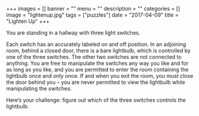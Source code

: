 +++
images = []
banner = ""
menu = ""
description = ""
categories = []
image = "lightenup.jpg"
tags = ["puzzles"]
date = "2017-04-09"
title = "Lighten Up"
+++

You are standing in a hallway with three light switches.<!--more-->

Each switch has an accurately labeled on and off position. In an adjoining room, behind a closed door, there is a bare lightbulb, which is controlled by one of the three switches. The other two switches are not connected to anything. You are free to manipulate the switches any way you like and for as long as you like, and you are permitted to enter the room containing the lightbulb once and only once. If and when you exit the room, you must close the door behind you – you are never permitted to view the lightbulb while manipulating the switches.

Here’s your challenge: figure out which of the three switches controls the lightbulb.

<br>
